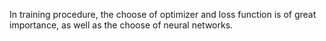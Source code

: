 In training procedure, the choose of optimizer and loss function is of great importance, as well as the choose of neural networks.
